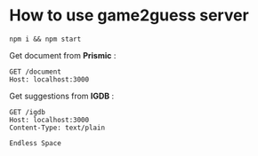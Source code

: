# How to use game2guess server

```npm i && npm start```

Get document from **Prismic** :

    GET /document
    Host: localhost:3000



Get suggestions from **IGDB** :

    GET /igdb
    Host: localhost:3000
    Content-Type: text/plain
    
    Endless Space
